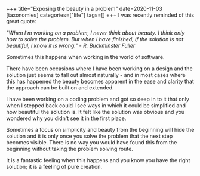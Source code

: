+++
title="Exposing the beauty in a problem"
date=2020-11-03
[taxonomies]
categories=["life"]
tags=[]
+++
I was recently reminded of this great quote:
<!-- more -->

*"When I'm working on a problem, I never think about beauty. I think only how to solve the problem. But when I have finished, if the solution is not beautiful, I know it is wrong." - R. Buckminster Fuller*

Sometimes this happens when working in the world of software. 

There have been occasions where I have been working on a design and the solution just seems to fall out almost naturally - and in most cases where this has happened the beauty becomes apparent in the ease and clarity that the approach can be built on and extended. 

I have been working on a coding problem and got so deep in to it that only when I stepped back could I see ways in which it could be simplified and how beautiful the solution is. It felt like the solution was obvious and you wondered why you didn't see it in the first place.

Sometimes a focus on simplicity and beauty from the beginning will hide the solution and it is only once you solve the problem that the next step becomes visible. There is no way you would have found this from the beginning without taking the problem solving route.

It is a fantastic feeling when this happens and you know you have the right solution; it is a feeling of pure creation.
